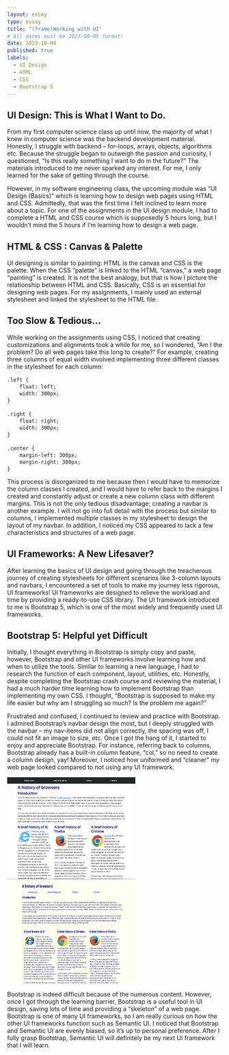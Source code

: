 ```yaml
---
layout: essay
type: essay
title: "(frame)Working with UI"
# All dates must be 2023-09-05 format!
date: 2023-10-04
published: true
labels:
  - UI Design
  - HTML
  - CSS
  - Bootstrap 5	
---
```


## UI Design: This is What I Want to Do. 

From my first computer science class up until now, the majority of what I knew in computer science was the backend development material. Honestly, I struggle with backend – for-loops, arrays, objects, algorithms etc. Because the struggle began to outweigh the passion and curiosity, I questioned, “Is this really something I want to do in the future?” The materials introduced to me never sparked any interest. For me, I only learned for the sake of getting through the course.

However, in my software engineering class, the upcoming module was “UI Design (Basics)” which is learning how to design web pages using HTML and CSS. Admittedly, that was the first time I felt inclined to learn more about a topic. For one of the assignments in the UI design module, I had to complete a HTML and CSS course which is supposedly 5 hours long, but I wouldn’t mind the 5 hours if I’m learning how to design a web page. 

## HTML & CSS : Canvas & Palette

UI designing is similar to painting: HTML is the canvas and CSS is the palette. When the CSS “palette” is linked to the HTML “canvas,” a web page “painting” is created. It is not the best analogy, but that is how I picture the relationship between HTML and CSS. Basically, CSS is an essential for designing web pages. For my assignments, I mainly used an external stylesheet and linked the stylesheet to the HTML file. 

## Too Slow & Tedious...

While working on the assignments using CSS, I noticed that creating customizations and alignments took a while for me, so I wondered, “Am I the problem? Do all web pages take this long to create?” For example, creating three columns of equal width involved implementing three different classes in the stylesheet for each column:

```
.left {
	float: left;
	width: 300px;
}

.right {
	float: right;
	width: 300px;
}

.center {
	margin-left: 300px;
	margin-right: 300px;
}
```
This process is disorganized to me because then I would have to memorize the column classes I created, and I would have to refer back to the margins I created and constantly adjust or create a new column class with different margins. This is not the only tedious disadvantage; creating a navbar is another example. I will not go into full detail with the process but similar to columns, I implemented multiple classes in my stylesheet to design the layout of my navbar. In addition, I noticed my CSS appeared to lack a few characteristics and structures of a web page. 

## UI Frameworks: A New Lifesaver?

After learning the basics of UI design and going through the treacherous journey of creating stylesheets for different scenarios like 3-column layouts and navbars, I encountered a set of tools to make my journey less rigorous, UI frameworks! UI frameworks are designed to relieve the workload and time by providing a ready-to-use CSS library. The UI framework introduced to me is Bootstrap 5, which is one of the most widely and frequently used UI frameworks. 

## Bootstrap 5: Helpful yet Difficult

Initially, I thought everything in Bootstrap is simply copy and paste, however, Bootstrap and other UI frameworks involve learning how and when to utilize the tools. Similar to learning a new language, I had to research the function of each component, layout, utilities, etc. Honestly, despite completing the Bootstrap crash course and reviewing the material, I had a much harder time learning how to implement Bootstrap than implementing my own CSS. I thought, “Bootstrap is supposed to make my life easier but why am I struggling so much? Is the problem me again?”

Frustrated and confused, I continued to review and practice with Bootstrap. I admired Bootstrap’s navbar design the most, but I deeply struggled with the navbar – my nav-items did not align correctly, the spacing was off, I could not fit an image to size, etc. Once I got the hang of it, I started to enjoy and appreciate Bootstrap. For instance, referring back to columns, Bootstrap already has a built-in column feature, “col,” so no need to create a column design, yay! Moreover, I noticed how uniformed and “cleaner” my web page looked compared to not using any UI framework.

<img width="300px" class="rounded pe-4" src="../img/bootstrapbrowserhist.png">
<img width="300px" class="rounded pe-4" src="../img/cssbrowserhist.png">

Bootstrap is indeed difficult because of the numerous content. However, once I got through the learning barrier, Bootstrap is a useful tool in UI design, saving lots of time and providing a “skeleton” of a web page. Bootstrap is one of many UI frameworks, so I am really curious on how the other UI frameworks function such as Semantic UI. I noticed that Bootstrap and Semantic UI are evenly biased, so it’s up to personal preference. After I fully grasp Bootstrap, Semantic UI will definitely be my next UI framework that I will learn. 